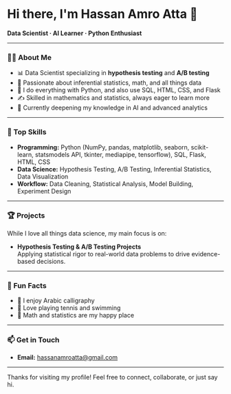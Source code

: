 # Hi there, I'm Hassan Amro Atta 👋

**Data Scientist · AI Learner · Python Enthusiast**

---

### 👨‍💻 About Me

- 📊 Data Scientist specializing in **hypothesis testing** and **A/B testing**
- 🔬 Passionate about inferential statistics, math, and all things data
- 🐍 I do everything with Python, and also use SQL, HTML, CSS, and Flask
- ✍️ Skilled in mathematics and statistics, always eager to learn more
- 🌟 Currently deepening my knowledge in AI and advanced analytics

---

### 🚀 Top Skills

- **Programming:** Python (NumPy, pandas, matplotlib, seaborn, scikit-learn, statsmodels API, tkinter, mediapipe, tensorflow), SQL, Flask, HTML, CSS
- **Data Science:** Hypothesis Testing, A/B Testing, Inferential Statistics, Data Visualization
- **Workflow:** Data Cleaning, Statistical Analysis, Model Building, Experiment Design

---

### 🏆 Projects

While I love all things data science, my main focus is on:
- **Hypothesis Testing & A/B Testing Projects**  
  Applying statistical rigor to real-world data problems to drive evidence-based decisions.

---

### 🌱 Fun Facts

- 🎨 I enjoy Arabic calligraphy
- 🎾 Love playing tennis and swimming
- 🧮 Math and statistics are my happy place

---

### 📫 Get in Touch

- **Email:** hassanamroatta@gmail.com

---

Thanks for visiting my profile! Feel free to connect, collaborate, or just say hi.
